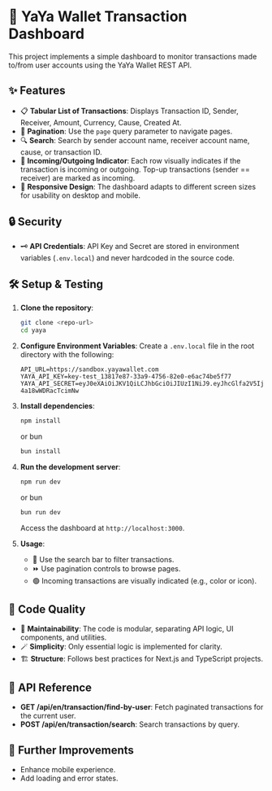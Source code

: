 # 🚀 YaYa Wallet Transaction Dashboard

This project implements a simple dashboard to monitor transactions made to/from user accounts using the YaYa Wallet REST API.

## ✨ Features

- 📋 **Tabular List of Transactions**: Displays Transaction ID, Sender, Receiver, Amount, Currency, Cause, Created At.
- 🔢 **Pagination**: Use the `page` query parameter to navigate pages.
- 🔍 **Search**: Search by sender account name, receiver account name, cause, or transaction ID.
- 🔄 **Incoming/Outgoing Indicator**: Each row visually indicates if the transaction is incoming or outgoing. Top-up transactions (sender == receiver) are marked as incoming.
- 📱 **Responsive Design**: The dashboard adapts to different screen sizes for usability on desktop and mobile.

## 🔒 Security

- 🗝️ **API Credentials**: API Key and Secret are stored in environment variables (`.env.local`) and never hardcoded in the source code.

## 🛠️ Setup & Testing

1. **Clone the repository**:

   ```bash
   git clone <repo-url>
   cd yaya
   ```

2. **Configure Environment Variables**:
   Create a `.env.local` file in the root directory with the following:

   ```
   API_URL=https://sandbox.yayawallet.com
   YAYA_API_KEY=key-test_13817e87-33a9-4756-82e0-e6ac74be5f77
   YAYA_API_SECRET=eyJ0eXAiOiJKV1QiLCJhbGciOiJIUzI1NiJ9.eyJhcGlfa2V5Ijoia2V5LXRlc3RfMTM4MTdlODctMzNhOS00NzU2LTgyZTAtZTZhYzc0YmU1Zjc3Iiwic2VjcmV0IjoiY2E5ZjJhMGM5ZGI1ZmRjZWUxMTlhNjNiMzNkMzVlMWQ4YTVkNGZiYyJ9.HesEEFWkY55B8JhxSJT4VPJTXZ-4a18wWDRacTcimNw
   ```

3. **Install dependencies**:

   ```bash
   npm install
   ```

   or bun

   ```bash
   bun install
   ```

4. **Run the development server**:

   ```bash
   npm run dev
   ```

   or bun

   ```bash
   bun run dev
   ```

   Access the dashboard at `http://localhost:3000`.

5. **Usage**:
   - 🔎 Use the search bar to filter transactions.
   - ⏩ Use pagination controls to browse pages.
   - 🟢 Incoming transactions are visually indicated (e.g., color or icon).

## 🧩 Code Quality

- 🧹 **Maintainability**: The code is modular, separating API logic, UI components, and utilities.
- 🪄 **Simplicity**: Only essential logic is implemented for clarity.
- 🏗️ **Structure**: Follows best practices for Next.js and TypeScript projects.

## 📡 API Reference

- **GET /api/en/transaction/find-by-user**: Fetch paginated transactions for the current user.
- **POST /api/en/transaction/search**: Search transactions by query.

## 📱 Further Improvements

- Enhance mobile experience.
- Add loading and error states.
